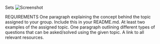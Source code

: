 Sets
![Screenshot ](../master/assets/Set_Image_1.png)


REQUIREMENTS
One paragraph explaining the concept behind the topic assigned to your group. Include this in your README.md.
At least two examples of the assigned topic.
One paragraph outlining different types of questions that can be asked/solved using the given topic.
A link to all relevant resources. 
